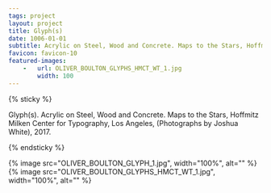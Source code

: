 ```yaml
---
tags: project
layout: project
title: Glyph(s)
date: 1006-01-01
subtitle: Acrylic on Steel, Wood and Concrete. Maps to the Stars, Hoffmitz Milken Center for Typography, Los Angeles, 2017.
favicon: favicon-10
featured-images: 
    -   url: OLIVER_BOULTON_GLYPHS_HMCT_WT_1.jpg
        width: 100
---
```



{% sticky %}

Glyph(s). Acrylic on Steel, Wood and Concrete. Maps to the Stars, Hoffmitz Milken Center for Typography, Los Angeles, (Photographs by Joshua White), 2017.

{% endsticky %}

{% image src="OLIVER_BOULTON_GLYPH_1.jpg",           width="100%", alt="" %}    
{% image src="OLIVER_BOULTON_GLYPHS_HMCT_WT_1.jpg",  width="100%", alt="" %}
